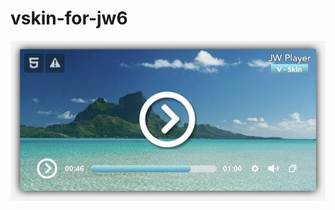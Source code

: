 # vskin-for-jw6

<img src="https://raw.githubusercontent.com/mrwii/vskin-for-jw6/master/vskin.jpg" alt="Preview: vSkin for JW6" title="Preview: vSkin for JW6"/>
